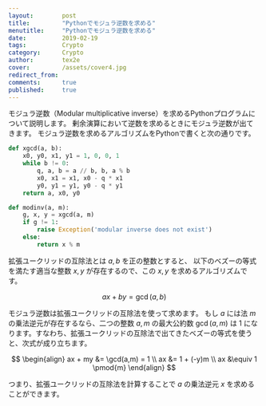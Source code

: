 ```yaml
---
layout:        post
title:         "Pythonでモジュラ逆数を求める"
menutitle:     "Pythonでモジュラ逆数を求める"
date:          2019-02-19
tags:          Crypto
category:      Crypto
author:        tex2e
cover:         /assets/cover4.jpg
redirect_from:
comments:      true
published:     true
---
```


モジュラ逆数（Modular multiplicative inverse）を求めるPythonプログラムについて説明します。
剰余演算において逆数を求めるときにモジュラ逆数が出てきます。
モジュラ逆数を求めるアルゴリズムをPythonで書くと次の通りです。

```python
def xgcd(a, b):
    x0, y0, x1, y1 = 1, 0, 0, 1
    while b != 0:
        q, a, b = a // b, b, a % b
        x0, x1 = x1, x0 - q * x1
        y0, y1 = y1, y0 - q * y1
    return a, x0, y0

def modinv(a, m):
    g, x, y = xgcd(a, m)
    if g != 1:
        raise Exception('modular inverse does not exist')
    else:
        return x % m
```

拡張ユークリッドの互除法とは $a,b$ を正の整数とすると、
以下のベズーの等式を満たす適当な整数 $x,y$ が存在するので、この $x,y$ を求めるアルゴリズムです。

$$
ax + by = \gcd(a,b)
$$

モジュラ逆数は拡張ユークリッドの互除法を使って求めます。
もし $a$ には法 $m$ の乗法逆元が存在するなら、二つの整数 $a, m$ の最大公約数 $\gcd(a,m)$ は $1$ になります。すなわち、拡張ユークリッドの互除法で出てきたベズーの等式を使うと、次式が成り立ちます。

$$
\begin{align}
ax + my &= \gcd(a,m) = 1 \\
ax &= 1 + (-y)m \\
ax &\equiv 1 \pmod{m}
\end{align}
$$

つまり、拡張ユークリッドの互除法を計算することで $a$ の乗法逆元 $x$ を求めることができます。
